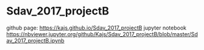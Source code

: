 # Sdav_2017_projectB
github page:     https://kajs.github.io/Sdav_2017_projectB
jupyter notebook https://nbviewer.jupyter.org/github/Kajs/Sdav_2017_projectB/blob/master/Sdav_2017_projectB.ipynb
